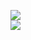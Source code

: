 [![](https://img.shields.io/badge/Made%20With-Github%20Spray-lightgrey.svg?style=for-the-badge&logo=github)](https://github.com/Annihil/github-spray#29639)  
[![](https://i.imgur.com/2DrTn0Z.gif)](https://github.com/Annihil/github-spray)